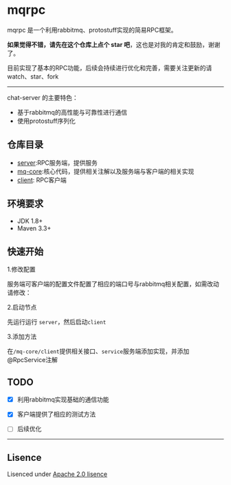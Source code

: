 # mqrpc

mqrpc 是一个利用rabbitmq、protostuff实现的简易RPC框架。


**如果觉得不错，请先在这个仓库上点个 star 吧**，这也是对我的肯定和鼓励，谢谢了。

目前实现了基本的RPC功能，后续会持续进行优化和完善，需要关注更新的请 watch、star、fork

---

chat-server 的主要特色：

- 基于rabbitmq的高性能与可靠性进行通信
- 使用protostuff序列化

## 仓库目录

- [server](/server):RPC服务端，提供服务 
- [mq-core](/mq-core):核心代码，提供相关注解以及服务端与客户端的相关实现
- [client](/client): RPC客户端

## 环境要求

- JDK 1.8+
- Maven 3.3+



## 快速开始



1.修改配置

服务端可客户端的配置文件配置了相应的端口号与rabbitmq相关配置，如需改动请修改：



2.启动节点

先运行运行 `server`，然后启动`client` 



3.添加方法

在`/mq-core/client`提供相关接口、`service`服务端添加实现，并添加@RpcService注解



## TODO

* [x] 利用rabbitmq实现基础的通信功能
* [x] 客户端提供了相应的测试方法
* [ ] 后续优化


-----




## Lisence

Lisenced under [Apache 2.0 lisence](http://opensource.org/licenses/Apache-2.0)

